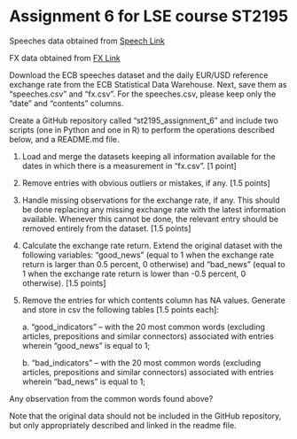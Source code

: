 # Assignment 6 for LSE course ST2195

Speeches data obtained from [Speech Link](https://www.ecb.europa.eu/press/key/html/downloads.en.html)


FX data obtained from [FX Link](https://data.ecb.europa.eu/data/datasets/EXR?dataset%5B0%5D=Exchange%20Rates%20%20%28EXR%29&filterSequence=dataset&advFilterDataset%5B0%5D=Exchange%20Rates%20%20%28EXR%29)

Download the ECB speeches dataset and the daily EUR/USD reference exchange rate from the ECB Statistical Data Warehouse. Next, save them as “speeches.csv” and “fx.csv”. For the speeches.csv, please keep only the “date” and “contents” columns.

Create a GitHub repository called “st2195_assignment_6” and include two scripts (one in Python and one in R) to perform the operations described below, and a README.md file.

1. Load and merge the datasets keeping all information available for the dates in which there is a measurement in “fx.csv”. [1 point]

2. Remove entries with obvious outliers or mistakes, if any. [1.5 points]

3. Handle missing observations for the exchange rate, if any. This should be done replacing any missing exchange rate with the latest information available. Whenever this cannot be done, the relevant entry should be removed entirely from the dataset. [1.5 points]

4. Calculate the exchange rate return. Extend the original dataset with the following variables: “good_news” (equal to 1 when the exchange rate return is larger than 0.5 percent, 0 otherwise) and “bad_news” (equal to 1 when the exchange rate return is lower than -0.5 percent, 0 otherwise). [1.5 points]

5. Remove the entries for which contents column has NA values. Generate and store in csv the following tables [1.5 points each]:

    a. “good_indicators” – with the 20 most common words (excluding articles, prepositions and similar connectors) associated with entries wherein “good_news” is equal to 1;

    b. “bad_indicators” – with the 20 most common words (excluding articles, prepositions and similar connectors) associated with entries wherein “bad_news” is equal to 1;

Any observation from the common words found above?

Note that the original data should not be included in the GitHub repository, but only appropriately described and linked in the readme file.